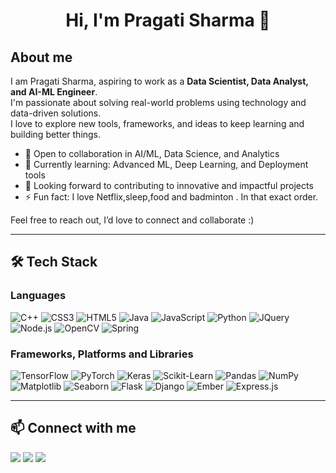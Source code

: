 <h1 align="center">Hi, I'm Pragati Sharma 👋 </h1>

 

## About me

I am Pragati Sharma, aspiring to work as a **Data Scientist, Data Analyst, and AI-ML Engineer**.  
I'm passionate about solving real-world problems using technology and data-driven solutions.  
I love to explore new tools, frameworks, and ideas to keep learning and building better things.

- 💼 Open to collaboration in AI/ML, Data Science, and Analytics  
- 🌱 Currently learning: Advanced ML, Deep Learning, and Deployment tools  
- 🤝 Looking forward to contributing to innovative and impactful projects  
- ⚡ Fun fact: I love Netflix,sleep,food and badminton . In that exact order.  

Feel free to reach out, I’d love to connect and collaborate :)

---

## 🛠 Tech Stack
   

### Languages  
![C++](https://img.shields.io/badge/C%2B%2B-00599C?style=flat-square&logo=c%2B%2B&logoColor=white)
![CSS3](https://img.shields.io/badge/CSS3-1572B6?style=flat-square&logo=css3&logoColor=white)
![HTML5](https://img.shields.io/badge/HTML5-E34F26?style=flat-square&logo=html5&logoColor=white)
![Java](https://img.shields.io/badge/Java-ED8B00?style=flat-square&logo=java&logoColor=white)
![JavaScript](https://img.shields.io/badge/JavaScript-F7DF1E?style=flat-square&logo=javascript&logoColor=black)
![Python](https://img.shields.io/badge/Python-3776AB?style=flat-square&logo=python&logoColor=white)
![JQuery](https://img.shields.io/badge/JQuery-0769AD?style=flat-square&logo=jquery&logoColor=white)
![Node.js](https://img.shields.io/badge/Node.js-339933?style=flat-square&logo=node.js&logoColor=white)
![OpenCV](https://img.shields.io/badge/OpenCV-5C3EE8?style=flat-square&logo=opencv&logoColor=white)
![Spring](https://img.shields.io/badge/Spring-6DB33F?style=flat-square&logo=spring&logoColor=white)


### Frameworks, Platforms and Libraries  
![TensorFlow](https://img.shields.io/badge/TensorFlow-FF6F00?style=flat-square&logo=tensorflow&logoColor=white)
![PyTorch](https://img.shields.io/badge/PyTorch-EE4C2C?style=flat-square&logo=pytorch&logoColor=white)
![Keras](https://img.shields.io/badge/Keras-D00000?style=flat-square&logo=keras&logoColor=white)
![Scikit-Learn](https://img.shields.io/badge/Scikit--Learn-F7931E?style=flat-square&logo=scikit-learn&logoColor=white)
![Pandas](https://img.shields.io/badge/Pandas-150458?style=flat-square&logo=pandas&logoColor=white)
![NumPy](https://img.shields.io/badge/NumPy-013243?style=flat-square&logo=numpy&logoColor=white)
![Matplotlib](https://img.shields.io/badge/Matplotlib-11557C?style=flat-square&logo=matplotlib&logoColor=white)
![Seaborn](https://img.shields.io/badge/Seaborn-2C2D72?style=flat-square&logo=python&logoColor=white)
![Flask](https://img.shields.io/badge/Flask-000000?style=flat-square&logo=flask&logoColor=white)
![Django](https://img.shields.io/badge/Django-092E20?style=flat-square&logo=django&logoColor=white)
![Ember](https://img.shields.io/badge/Ember.js-E04E39?style=flat-square&logo=emberdotjs&logoColor=white)
![Express.js](https://img.shields.io/badge/Express.js-000000?style=flat-square&logo=express&logoColor=white)

---

## 📫 Connect with me

<p align="left">
  <a href="[https://www.linkedin.com/in/pragati-sharma-56151b28a/]"><img src="https://img.shields.io/badge/-LinkedIn-blue?style=flat-square&logo=linkedin&logoColor=white" /></a>
  <a href="mailto:pragatisharma221204@gmail.com"><img src="https://img.shields.io/badge/-Gmail-red?style=flat-square&logo=gmail&logoColor=white" /></a>
  <a href="https://www.instagram.com/pragatii_hmm/"><img src="https://img.shields.io/badge/-Instagram-E4405F?style=flat-square&logo=instagram&logoColor=white" /></a>
</p>


 
